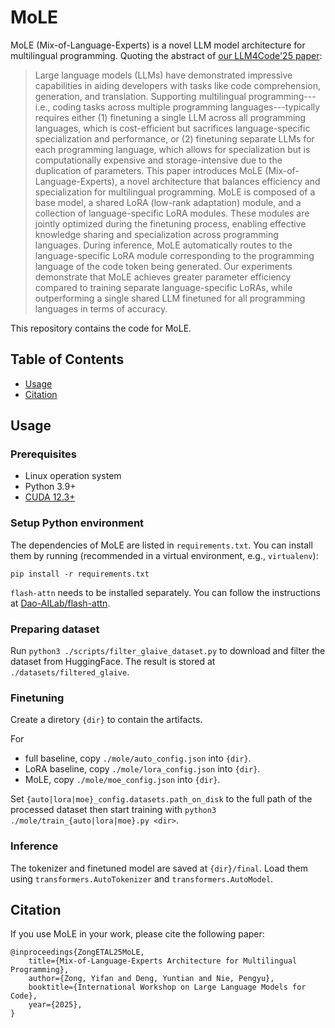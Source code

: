 # MoLE

MoLE (Mix-of-Language-Experts) is a novel LLM model architecture for multilingual programming. Quoting the abstract of [our LLM4Code'25 paper](https://pengyunie.github.io/p/ZongETAL25MoLE.pdf):

> Large language models (LLMs) have demonstrated impressive capabilities in aiding developers with tasks like code comprehension, generation, and translation. Supporting multilingual programming---i.e., coding tasks across multiple programming languages---typically requires either (1) finetuning a single LLM across all programming languages, which is cost-efficient but sacrifices language-specific specialization and performance, or (2) finetuning separate LLMs for each programming language, which allows for specialization but is computationally expensive and storage-intensive due to the duplication of parameters.
> This paper introduces MoLE (Mix-of-Language-Experts), a novel architecture that balances efficiency and specialization for multilingual programming. MoLE is composed of a base model, a shared LoRA (low-rank adaptation) module, and a collection of language-specific LoRA modules. These modules are jointly optimized during the finetuning process, enabling effective knowledge sharing and specialization across programming languages. During inference, MoLE automatically routes to the language-specific LoRA module corresponding to the programming language of the code token being generated. Our experiments demonstrate that MoLE achieves greater parameter efficiency compared to training separate language-specific LoRAs, while outperforming a single shared LLM finetuned for all programming languages in terms of accuracy.


This repository contains the code for MoLE.

## Table of Contents

- [Usage](#usage)
- [Citation](#citation)

## Usage

### Prerequisites

- Linux operation system
- Python 3.9+
- [CUDA 12.3+](https://developer.nvidia.com/cuda-toolkit)

### Setup Python environment

The dependencies of MoLE are listed in `requirements.txt`. You can install them by running (recommended in a virtual environment, e.g., `virtualenv`):
```
pip install -r requirements.txt
```

`flash-attn` needs to be installed separately. You can follow the instructions at [Dao-AILab/flash-attn](https://github.com/Dao-AILab/flash-attention).

### Preparing dataset

Run `python3 ./scripts/filter_glaive_dataset.py` to download and filter the dataset from HuggingFace. The result is stored at `./datasets/filtered_glaive`.

### Finetuning

Create a diretory `{dir}` to contain the artifacts.

For
* full baseline, copy `./mole/auto_config.json` into `{dir}`.
* LoRA baseline, copy `./mole/lora_config.json` into `{dir}`.
* MoLE, copy `./mole/moe_config.json` into `{dir}`.

Set `{auto|lora|moe}_config.datasets.path_on_disk` to the full path of the processed dataset then start training with `python3 ./mole/train_{auto|lora|moe}.py <dir>`.

### Inference

The tokenizer and finetuned model are saved at `{dir}/final`. Load them using `transformers.AutoTokenizer` and `transformers.AutoModel`.


## Citation

If you use MoLE in your work, please cite the following paper:

```
@inproceedings{ZongETAL25MoLE,
    title={Mix-of-Language-Experts Architecture for Multilingual Programming},
    author={Zong, Yifan and Deng, Yuntian and Nie, Pengyu},
    booktitle={International Workshop on Large Language Models for Code},
    year={2025},
}
```
